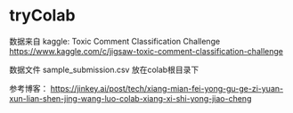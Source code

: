 # tryColab
数据来自 kaggle: Toxic Comment Classification Challenge
https://www.kaggle.com/c/jigsaw-toxic-comment-classification-challenge

数据文件 sample_submission.csv 放在colab根目录下

参考博客：
https://jinkey.ai/post/tech/xiang-mian-fei-yong-gu-ge-zi-yuan-xun-lian-shen-jing-wang-luo-colab-xiang-xi-shi-yong-jiao-cheng
